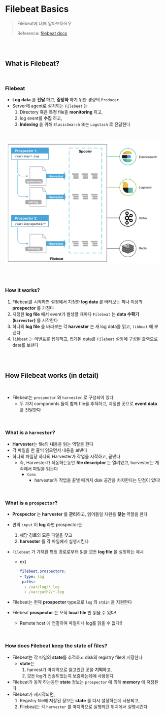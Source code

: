 # Filebeat Basics

> Filebeat에 대해 알아보아요우
>
> Reference: [filebeat docs](https://www.elastic.co/guide/en/beats/filebeat/6.0/filebeat-overview.html)

<br>

<br>

## What is Filebeat?

<br>

### Filebeat

- **Log data** 를 **전달** 하고, **중앙화** 하기 위한 경량의 `Producer`
- Server에 agent로 설치되는 `Filebeat` 는
  1. Directory 혹은 특정 file을 **monitoring** 하고,
  2. log event를 **수집** 하고,
  3. **Indexing** 을 위해 `ElasicSearch` 또는 `Logstash` 로 전달한다

<br>

![image-20200911205327354](../../images/image-20200911205327354.png)

<br>

<br>

### How it works?

1. Filebeat를 시작하면 설정에서 지정한 **log data** 를 바라보는 하나 이상의 **prospector** 를 가진다
2. 지정한 **log file** 에서 event가 발생할 때마다 `Filebeat` 는 **data 수확기 (`harvester`)** 를 시작한다
3. 하나의 **log file** 을 바라보는 각 **harvester** 는 새 log data를 읽고, `libbeat` 에 보낸다
4. `libbeat` 는 이벤트를 집계하고, 집계된 data를 `Filebeat` 설정에 구성된 출력으로 data를 보낸다

<br>

<br>

## How Filebeat works (in detail)

<br>

- Filebeat는 `prospector` 와 `harvester` 로 구성되어 있다
  - 두 가지 components 들이 함께 file을 추적하고, 지정한 곳으로 **event data** 를 전달한다

<br>

### What is a `harvester`?

- **Harvester**는 file의 내용을 읽는 역할을 한다
- 각 파일을 한 줄씩 읽으면서 내용을 보낸다
- 하나의 파일당 하나의 Harvester가 작업을 시작하고, 끝낸다
  - 즉, Harvester가 작동하는동안 **file descriptor** 는 열려있고, harvester는 계속해서 파일을 읽는다
    - `Cons`
      - harvester가 작업을 끝낼 때까지 disk 공간을 차지한다는 단점이 있다!

<br>

### What is a `prospector`?

- **Prospector** 는 **harvester** 를 **관리**하고, 읽어들일 자원을 **찾는** 역할을 한다

- 만약 `input` 이 **log** 라면 prospector는

  1. 해당 경로의 모든 파일을 찾고
  2. **harvester** 를 각 파일에서 실행시킨다

- `Filebeat` 가 기재된 특정 경로로부터 읽을 모든 **log file** 을 설정하는 예시

  - ex)

    ```yml
    filebeat.prospectors:
    - type: log
     paths:
      - /var/log/*.log
      - /var/path2/*.log
    ```

- Filebeat는 현재 **prospector** type으로 `log` 와 `stdin` 을 지원한다

- Filebeat **prospector** 는 오직 **local file** 만 읽을 수 있다!

  - Remote host 에 연결하여 파일이나 log를 읽을 수 없다!!

<br>

### How does Filebeat keep the state of files?

- Filebeat는 각 파일의 **state**를 추적하고 disk의 registry file에 저장한다
  - **state**는
    1. harvest가 마지막으로 읽고있던 곳을 **기억**하고,
    2. 모든 log가 전송되었는지 보증하는데에 사용된다
- Filebeat가 동작 하는동안 **state** 정보는 `prospector` 에 의해 **memory** 에 저장된다
- Filebeat가 재시작되면,
  1. Registry file에 저장된 정보는 **state** 를 다시 설정하는데 사용되고,
  2. Filebeat는 각 `harvester` 를 마지막으로 실행되던 위치에서 실행시킨다

<br>
